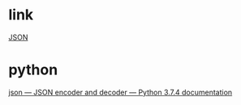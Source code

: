 
# link
[JSON](https://www.json.org/)

# python
[json — JSON encoder and decoder — Python 3.7.4 documentation](https://docs.python.org/3/library/json.html)

